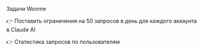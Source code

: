 Задачи Woome

👉 Поставить ограничения на 50 запросов в день для каждого аккаунта в Claude AI

👉 Статистика запросов по пользователям
